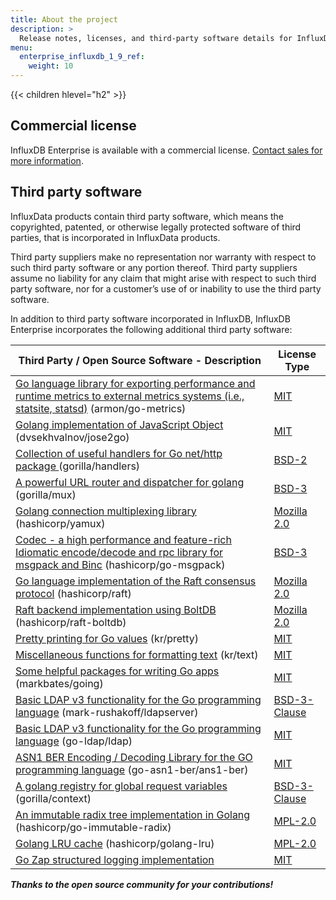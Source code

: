 ```yaml
---
title: About the project
description: >
  Release notes, licenses, and third-party software details for InfluxDB Enterprise.
menu:
  enterprise_influxdb_1_9_ref:
    weight: 10
---
```


{{< children hlevel="h2" >}}

## Commercial license

InfluxDB Enterprise is available with a commercial license.  [Contact sales for more information](https://www.influxdata.com/contact-sales/).

## Third party software

InfluxData products contain third party software, which means the copyrighted, patented, or otherwise legally protected
software of third parties, that is incorporated in InfluxData products.

Third party suppliers make no representation nor warranty with respect to such third party software or any portion thereof.
Third party suppliers assume no liability for any claim that might arise with respect to such third party software, nor for a
customer’s use of or inability to use the third party software.

In addition to third party software incorporated in InfluxDB, InfluxDB Enterprise incorporates the following additional third party software:

| Third Party / Open Source Software - Description | License Type                             |
| ---------------------------------------- | ---------------------------------------- |
| [Go language library for exporting performance and runtime metrics to external metrics systems (i.e., statsite, statsd)](https://github.com/armon/go-metrics) (armon/go-metrics) | [MIT](https://github.com/armon/go-metrics/blob/master/LICENSE) |
| [Golang implementation of JavaScript Object](https://github.com/dvsekhvalnov/jose2go) (dvsekhvalnov/jose2go) | [MIT](https://github.com/dvsekhvalnov/jose2go/blob/master/LICENSE) |
| [Collection of useful handlers for Go net/http package ](https://github.com/gorilla/handlers) (gorilla/handlers) | [BSD-2](https://github.com/gorilla/handlers/blob/master/LICENSE) |
| [A powerful URL router and dispatcher for golang](https://github.com/gorilla/mux) (gorilla/mux) | [BSD-3](https://github.com/gorilla/mux/blob/master/LICENSE) |
| [Golang connection multiplexing library](https://github.com/hashicorp/yamux/) (hashicorp/yamux) | [Mozilla 2.0](https://github.com/hashicorp/yamux/blob/master/LICENSE) |
| [Codec - a high performance and feature-rich Idiomatic encode/decode and rpc library for msgpack and Binc](https://github.com/hashicorp/go-msgpack) (hashicorp/go-msgpack) | [BSD-3](https://github.com/hashicorp/go-msgpack/blob/master/LICENSE) |
| [Go language implementation of the Raft consensus protocol](https://github.com/hashicorp/raft) (hashicorp/raft) | [Mozilla 2.0](https://github.com/hashicorp/raft/blob/master/LICENSE) |
| [Raft backend implementation using BoltDB](https://github.com/hashicorp/raft-boltdb) (hashicorp/raft-boltdb) | [Mozilla 2.0](https://github.com/hashicorp/raft-boltdb/blob/master/LICENSE) |
| [Pretty printing for Go values](https://github.com/kr/pretty) (kr/pretty) | [MIT](https://github.com/kr/pretty/blob/master/License) |
| [Miscellaneous functions for formatting text](https://github.com/kr/text) (kr/text) | [MIT](https://github.com/kr/text/blob/main/License) |
| [Some helpful packages for writing Go apps](https://github.com/markbates/going) (markbates/going) | [MIT](https://github.com/markbates/going/blob/master/LICENSE.txt) |
| [Basic LDAP v3 functionality for the Go programming language](https://github.com/mark-rushakoff/ldapserver) (mark-rushakoff/ldapserver) | [BSD-3-Clause](https://github.com/markbates/going/blob/master/LICENSE) |
| [Basic LDAP v3 functionality for the Go programming language](https://github.com/go-ldap/ldap) (go-ldap/ldap) | [MIT](https://github.com/go-ldap/ldap/blob/master/LICENSE) |
| [ASN1 BER Encoding / Decoding Library for the GO programming language](https://github.com/go-asn1-ber/asn1-ber) (go-asn1-ber/ans1-ber) | [MIT](https://github.com/go-asn1-ber/asn1-ber/blob/master/LICENSE) |
| [A golang registry for global request variables](https://github.com/gorilla/context) (gorilla/context) | [BSD-3-Clause](https://github.com/gorilla/context/blob/master/LICENSE) |
| [An immutable radix tree implementation in Golang](https://github.com/hashicorp/go-immutable-radix) (hashicorp/go-immutable-radix) | [MPL-2.0](https://github.com/hashicorp/go-immutable-radix/blob/master/LICENSE) |
| [Golang LRU cache](https://github.com/hashicorp/golang-lru) (hashicorp/golang-lru) | [MPL-2.0](https://github.com/hashicorp/golang-lru/blob/master/LICENSE) |
| [Go Zap structured logging implementation](https://go.uber.org/zap/zapcore) | [MIT](https://github.com/uber-go/zap/blob/master/LICENSE.txt) |


***Thanks to the open source community for your contributions!***
